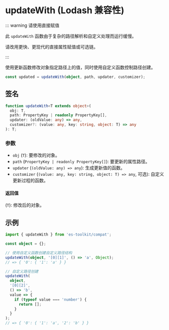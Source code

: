 # updateWith (Lodash 兼容性)

::: warning 请使用直接赋值

此 `updateWith` 函数由于复杂的路径解析和自定义处理而运行缓慢。

请改用更快、更现代的直接属性赋值或可选链。

:::

使用更新函数修改对象指定路径上的值，同时使用自定义函数控制路径创建。

```typescript
const updated = updateWith(object, path, updater, customizer);
```

## 签名

```typescript
function updateWith<T extends object>(
  obj: T,
  path: PropertyKey | readonly PropertyKey[],
  updater: (oldValue: any) => any,
  customizer?: (value: any, key: string, object: T) => any
): T;
```

### 参数

- `obj` (`T`): 要修改的对象。
- `path` (`PropertyKey | readonly PropertyKey[]`): 要更新的属性路径。
- `updater` (`(oldValue: any) => any`): 生成更新值的函数。
- `customizer` (`(value: any, key: string, object: T) => any`, 可选): 自定义更新过程的函数。

#### 返回值

(`T`): 修改后的对象。

## 示例

```typescript
import { updateWith } from 'es-toolkit/compat';

const object = {};

// 使用自定义函数创建自定义路径结构
updateWith(object, '[0][1]', () => 'a', Object);
// => { '0': { '1': 'a' } }

// 自定义路径创建
updateWith(
  object,
  '[0][2]',
  () => 'b',
  value => {
    if (typeof value === 'number') {
      return [];
    }
  }
);
// => { '0': { '1': 'a', '2': 'b' } }
```
